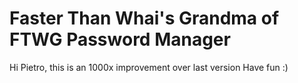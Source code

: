 # Faster Than Whai's Grandma of FTWG Password Manager
Hi Pietro, this is an 1000x improvement over last version
Have fun :)
